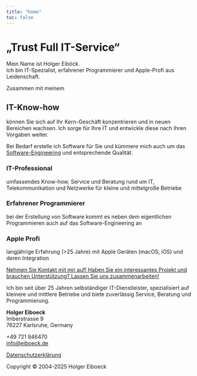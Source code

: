 ```yaml
---
title: "home"
toc: false
---
```


# „Trust Full IT-Service“

Mein Name ist Holger Eib&ouml;ck.  
Ich bin IT-Spezialist, erfahrener Programmierer und Apple-Profi aus Leidenschaft.

Zusammen mit meinem

## IT-Know-how

können Sie sich auf Ihr Kern-Geschäft konzentrieren und in neuen Bereichen wachsen. Ich sorge für Ihre IT und entwickle diese nach Ihren Vorgaben weiter.

Bei Bedarf erstelle ich Software für Sie und kümmere mich auch um das [Software-Engineering](https://de.wikipedia.org/wiki/Software-Engineering) und entsprechende Qualität.

### IT-Professional

umfassendes Know-how, Service und Beratung rund um IT, Telekommunikation und Netzwerke für kleine und mittelgroße Betriebe

### Erfahrener Programmierer

bei der Erstellung von Software kommt es neben dem eigentlichen Programmieren auch auf das Software-Engineering an

### Apple Profi

langjährige Erfahrung (>25 Jahre) mit Apple Geräten (macOS, iOS) und deren Integration

[Nehmen Sie Kontakt mit mir auf! Haben Sie ein interessantes Projekt und brauchen Unterstützung? Lassen Sie uns zusammenarbeiten!](https://www.eiboeck.de/kontakt)

Ich bin seit über 25 Jahren selbständiger IT-Dienstleister, spezialisiert auf kleinere und mittlere Betriebe und biete zuverlässig Service, Beratung und Programmierung.

**Holger Eiboeck**  
Imberstrasse 9  
76227 Karlsruhe, Germany

+49 721 946470  
info@eiboeck.de

[Datenschutzerklärung](https://www.eiboeck.de/datenschutz)

Copyright © 2004-2025 Holger Eiboeck
